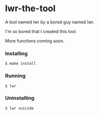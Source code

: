 # lwr-the-tool

A tool named lwr by a bored guy named lwr.

I'm so bored that I created this tool.

More functions coming soon.

### Installing

``` 
$ make install
```

### Running

``` 
$ lwr
```

### Uninstalling

``` 
$ lwr suicide
```

